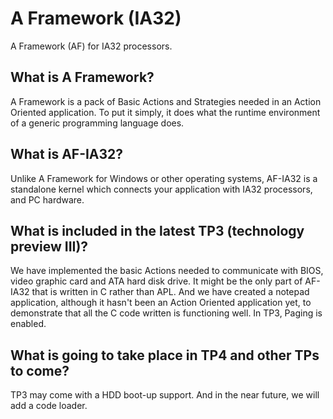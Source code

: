A Framework (IA32)
================

A Framework (AF) for IA32 processors.

## What is A Framework?

A Framework is a pack of Basic Actions and Strategies needed in an Action Oriented application. To put it simply, it does what the runtime environment of a generic programming language does.

## What is AF-IA32?

Unlike A Framework for Windows or other operating systems, AF-IA32 is a standalone kernel which connects your application with IA32 processors, and PC hardware.

## What is included in the latest TP3 (technology preview III)?

We have implemented the basic Actions needed to communicate with BIOS, video graphic card and ATA hard disk drive. It might be the only part of AF-IA32 that is written in C rather than APL. And we have created a notepad application, although it hasn't been an Action Oriented application yet, to demonstrate that all the C code written is functioning well.
In TP3, Paging is enabled.

## What is going to take place in TP4 and other TPs to come?

TP3 may come with a HDD boot-up support. And in the near future, we will add a code loader.
